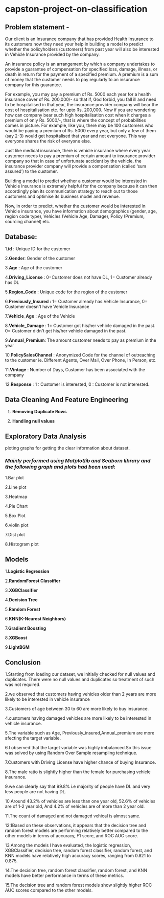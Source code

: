 # capston-project-on-classification

## Problem statement -

Our client is an Insurance company that has provided Health Insurance to its customers now they need your help in building a model to predict whether the policyholders (customers) from past year will also be interested in Vehicle Insurance provided by the company.

An insurance policy is an arrangement by which a company undertakes to provide a guarantee of compensation for specified loss, damage, illness, or death in return for the payment of a specified premium. A premium is a sum of money that the customer needs to pay regularly to an insurance company for this guarantee.

For example, you may pay a premium of Rs. 5000 each year for a health insurance cover of Rs. 200,000/- so that if, God forbid, you fall ill and need to be hospitalised in that year, the insurance provider company will bear the cost of hospitalisation etc. for upto Rs. 200,000. Now if you are wondering how can company bear such high hospitalisation cost when it charges a premium of only Rs. 5000/-, that is where the concept of probabilities comes in picture. For example, like you, there may be 100 customers who would be paying a premium of Rs. 5000 every year, but only a few of them (say 2-3) would get hospitalised that year and not everyone. This way everyone shares the risk of everyone else.

Just like medical insurance, there is vehicle insurance where every year customer needs to pay a premium of certain amount to insurance provider company so that in case of unfortunate accident by the vehicle, the insurance provider company will provide a compensation (called ‘sum assured’) to the customer.

Building a model to predict whether a customer would be interested in Vehicle Insurance is extremely helpful for the company because it can then accordingly plan its communication strategy to reach out to those customers and optimise its business model and revenue.

Now, in order to predict, whether the customer would be interested in Vehicle insurance, you have information about demographics (gender, age, region code type), Vehicles (Vehicle Age, Damage), Policy (Premium, sourcing channel) etc.



## Database:

1.**id** : Unique ID for the customer

2.**Gender**: Gender of the customer

3.**Age** : Age of the customer

4.**Driving_License** : 0=Customer does not have DL, 1= Customer already has DL

5.**Region_Code** : Unique code for the region of the customer

6.**Previously_Insured :** 1= Customer already has Vehicle Insurance, 0= Customer doesn't have Vehicle Insurance

7.**Vehicle_Age** : Age of the Vehicle

8.**Vehicle_Damage** : 1= Customer got his/her vehicle damaged in the past. 0= Customer didn't get his/her vehicle damaged in the past.

9.**Annual_Premium**: The amount customer needs to pay as premium in the year

10.**PolicySalesChannel** : Anonymized Code for the channel of outreaching to the customer ie. Different Agents, Over Mail, Over Phone, In Person, etc.

11.**Vintage** : Number of Days, Customer has been associated with the company

12.**Response** : 1 : Customer is interested, 0 : Customer is not interested.



## Data Cleaning And Feature Engineering

1. **Removing Duplicate Rows**

2. **Handling null values**

## Exploratory Data Analysis

ploting graphs for getting the clear information about dataset.

### *Mainly performed using Matplotlib and Seaborn library and the following graph and plots had been used:*

1.Bar plot

2.Line plot

3.Heatmap

4.Pie Chart

5.Box Plot

6.violin plot 

7.Dist plot

8.Histogram plot


## Models

1.**Logistic Regression**

2.**RandomForest Classifier**

3.**XGBClassifier**

4.**Decision Tree**

5.**Random Forest**

6.**KNN(K-Nearest Neighbors)**

7.**Gradient Boosting**

8.**XGBoost**

9.**LightBGM**


## Conclusion

1.Starting from loading our dataset, we initially checked for null values and duplicates. There were no null values and duplicates so treatment of such was not required.

2.we observed that customers having vehicles older than 2 years are more likely to be interested in vehicle insurance

3.Customers of age between 30 to 60 are more likely to buy insurance.

4.customers having damaged vehicles are more likely to be interested in vehicle insurance.

5.The variable such as Age, Previously_insured,Annual_premium are more afecting the target variable.

6.I observed that the target variable was highly imbalanced.So this issue was solved by using Random Over Sample resampling technique.

7.Customers with Driving License have higher chance of buying Insurance.

8.The male ratio is slightly higher than the female for purchasing vehicle insurance.

9.we can clearly say that 99.8% i.e majority of people have DL and very less people are not having DL.

10.Around 43.2% of vehicles are less than one year old, 52.6% of vehicles are of 1-2 year old, And 4.2% of vehicles are of more than 2 year old.

11.The count of damaged and not damaged vehical is almost same.

12.1Based on these observations, it appears that the decision tree and random forest models are performing relatively better compared to the other models in terms of accuracy, F1 score, and ROC AUC score.

13.Among the models I have evaluated, the logistic regression, XGBClassifier, decision tree, random forest classifier, random forest, and KNN models have relatively high accuracy scores, ranging from 0.821 to 0.875.

14.The decision tree, random forest classifier, random forest, and KNN models have better performance in terms of these metrics.

15.The decision tree and random forest models show slightly higher ROC AUC scores compared to the other models.




